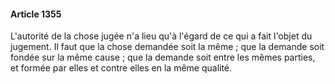 #### Article 1355

L'autorité de la chose jugée n'a lieu qu'à l'égard de ce qui a fait l'objet du jugement. Il faut que la chose demandée soit la même ; que la demande soit fondée sur la même cause ; que la demande soit entre les mêmes parties, et formée par elles et contre elles en la même qualité.

